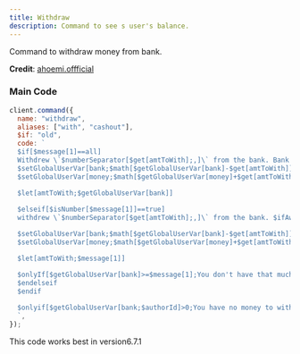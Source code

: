 ```yaml
---
title: Withdraw
description: Command to see s user's balance.
---
```


Command to withdraw money from bank.

**Credit**: [ahoemi.offficial](https://discord.com/users/715852000096419900)

### Main Code

```js
client.command({
  name: "withdraw",
  aliases: ["with", "cashout"],
  $if: "old",
  code: `
  $if[$message[1]==all]
  Withdrew \`$numberSeparator[$get[amtToWith];,]\` from the bank. Bank is empty now!
  $setGlobalUserVar[bank;$math[$getGlobalUserVar[bank]-$get[amtToWith]]]
  $setGlobalUserVar[money;$math[$getGlobalUserVar[money]+$get[amtToWith]]]

  $let[amtToWith;$getGlobalUserVar[bank]]
  
  $elseif[$isNumber[$message[1]]==true]
  withdrew \`$numberSeparator[$get[amtToWith];,]\` from the bank. $ifAwaited[$getGlobalUserVar[bank]==0;Bank is empty now!]

  $setGlobalUserVar[bank;$math[$getGlobalUserVar[bank]-$get[amtToWith]]]
  $setGlobalUserVar[money;$math[$getGlobalUserVar[money]+$get[amtToWith]]]

  $let[amtToWith;$message[1]]

  $onlyIf[$getGlobalUserVar[bank]>=$message[1];You don't have that much money to withdraw.]
  $endelseif
  $endif
  
  $onlyif[$getGlobalUserVar[bank;$authorId]>0;You have no money to withdraw.]
  `,
});
```

This code works best in version6.7.1
